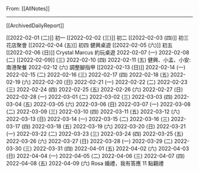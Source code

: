 From: [[AllNotes]]

---

[[ArchivedDailyReport]]


[[2022-02-01 (二)]] 初一
[[2022-02-02 (三)]] 初二
[[2022-02-03 (四)]] 初三 花店聚會
[[2022-02-04 (五)]] 初四 健興桌遊
[[2022-02-05 (六)]] 初五
[[2022-02-06 (日)]] Crystal Marcus 約玩桌遊
2022-02-07 (一) 
2022-02-08 (二)
[[2022-02-09]] (三)
2022-02-10 (四)
2022-02-11 (五) 健興、小孟、小安: 南港聚餐
2022-02-12 (六) 調整腳指甲
[[2022-02-13 (日)]]
2022-02-14 (一)
2022-02-15 (二)
2022-02-16 (三)
2022-02-17 (四)
2022-02-18 (五)
2022-02-19 (六)
2022-02-20 (日)
2022-02-21 (一)
2022-02-22 (二)
2022-02-23 (三)
2022-02-24 (四)
2022-02-25 (五)
2022-02-26 (六)
2022-02-27 (日)
2022-02-28 (一)
2022-03-01 (二)
2022-03-02 (三)
2022-03-03 (四)
2022-03-04 (五)
2022-03-05 (六)
2022-03-06 (日)
2022-03-07 (一)
2022-03-08 (二)
2022-03-09 (三)
2022-03-10 (四)
2022-03-11 (五)
2022-03-12 (六)
2022-03-13 (日)
2022-03-14 (一)
2022-03-15 (二)
2022-03-16 (三)
2022-03-17 (四)
2022-03-18 (五)
2022-03-19 (六)
2022-03-20 (日)
2022-03-21 (一)
2022-03-22 (二)
2022-03-23 (三)
2022-03-24 (四)
2022-03-25 (五)
2022-03-26 (六)
2022-03-27 (日)
2022-03-28 (一)
2022-03-29 (二)
2022-03-30 (三)
2022-03-31 (四)
2022-04-01 (五)
2022-04-02 (六)
2022-04-03 (日)
2022-04-04 (一)
2022-04-05 (二)
2022-04-06 (三)
2022-04-07 (四)
2022-04-08 (五)
2022-04-09 (六) Rosa 婚禮，我有答應 11 點觀禮